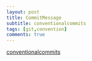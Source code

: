 ```yaml
---
layout: post
title: CommitMessage
subtitle: conventionalcommits
tags: [git,convention]
comments: true
---
```


[conventionalcommits](https://www.conventionalcommits.org/ko/)